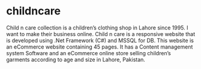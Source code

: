 # childncare
Child n care collection is a children’s clothing shop in Lahore since 1995. I want to make their business online. Child n care is a responsive website that is developed using .Net Framework (C#) and MSSQL for DB. This website is an eCommerce website containing 45 pages. It has a Content management system Software and an eCommerce online store selling children’s garments according to age and size in Lahore, Pakistan. 
